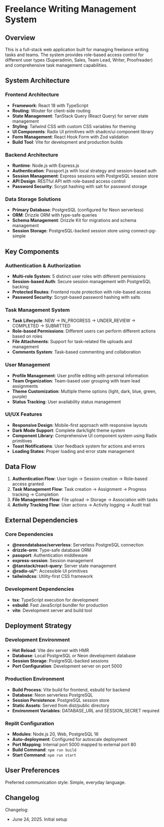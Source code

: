 # Freelance Writing Management System

## Overview

This is a full-stack web application built for managing freelance writing tasks and teams. The system provides role-based access control for different user types (Superadmin, Sales, Team Lead, Writer, Proofreader) and comprehensive task management capabilities.

## System Architecture

### Frontend Architecture
- **Framework**: React 18 with TypeScript
- **Routing**: Wouter for client-side routing
- **State Management**: TanStack Query (React Query) for server state management
- **Styling**: Tailwind CSS with custom CSS variables for theming
- **UI Components**: Radix UI primitives with shadcn/ui component library
- **Form Management**: React Hook Form with Zod validation
- **Build Tool**: Vite for development and production builds

### Backend Architecture
- **Runtime**: Node.js with Express.js
- **Authentication**: Passport.js with local strategy and session-based auth
- **Session Management**: Express sessions with PostgreSQL session store
- **API Design**: RESTful API with role-based access control
- **Password Security**: Scrypt hashing with salt for password storage

### Data Storage Solutions
- **Primary Database**: PostgreSQL (configured for Neon serverless)
- **ORM**: Drizzle ORM with type-safe queries
- **Schema Management**: Drizzle Kit for migrations and schema management
- **Session Storage**: PostgreSQL-backed session store using connect-pg-simple

## Key Components

### Authentication & Authorization
- **Multi-role System**: 5 distinct user roles with different permissions
- **Session-based Auth**: Secure session management with PostgreSQL backing
- **Protected Routes**: Frontend route protection with role-based access
- **Password Security**: Scrypt-based password hashing with salts

### Task Management System
- **Task Lifecycle**: NEW → IN_PROGRESS → UNDER_REVIEW → COMPLETED → SUBMITTED
- **Role-based Permissions**: Different users can perform different actions based on roles
- **File Attachments**: Support for task-related file uploads and management
- **Comments System**: Task-based commenting and collaboration

### User Management
- **Profile Management**: User profile editing with personal information
- **Team Organization**: Team-based user grouping with team lead assignments
- **Theme Customization**: Multiple theme options (light, dark, blue, green, purple)
- **Status Tracking**: User availability status management

### UI/UX Features
- **Responsive Design**: Mobile-first approach with responsive layouts
- **Dark Mode Support**: Complete dark/light theme system
- **Component Library**: Comprehensive UI component system using Radix primitives
- **Toast Notifications**: User feedback system for actions and errors
- **Loading States**: Proper loading and error state management

## Data Flow

1. **Authentication Flow**: User login → Session creation → Role-based access granted
2. **Task Management Flow**: Task creation → Assignment → Progress tracking → Completion
3. **File Management Flow**: File upload → Storage → Association with tasks
4. **Activity Tracking Flow**: User actions → Activity logging → Audit trail

## External Dependencies

### Core Dependencies
- **@neondatabase/serverless**: Serverless PostgreSQL connection
- **drizzle-orm**: Type-safe database ORM
- **passport**: Authentication middleware
- **express-session**: Session management
- **@tanstack/react-query**: Server state management
- **@radix-ui/***: Accessible UI primitives
- **tailwindcss**: Utility-first CSS framework

### Development Dependencies
- **tsx**: TypeScript execution for development
- **esbuild**: Fast JavaScript bundler for production
- **vite**: Development server and build tool

## Deployment Strategy

### Development Environment
- **Hot Reload**: Vite dev server with HMR
- **Database**: Local PostgreSQL or Neon development database
- **Session Storage**: PostgreSQL-backed sessions
- **Port Configuration**: Development server on port 5000

### Production Environment
- **Build Process**: Vite build for frontend, esbuild for backend
- **Database**: Neon serverless PostgreSQL
- **Session Persistence**: PostgreSQL session store
- **Static Assets**: Served from dist/public directory
- **Environment Variables**: DATABASE_URL and SESSION_SECRET required

### Replit Configuration
- **Modules**: Node.js 20, Web, PostgreSQL 16
- **Auto-deployment**: Configured for autoscale deployment
- **Port Mapping**: Internal port 5000 mapped to external port 80
- **Build Command**: `npm run build`
- **Start Command**: `npm run start`

## User Preferences

Preferred communication style: Simple, everyday language.

## Changelog

Changelog:
- June 24, 2025. Initial setup